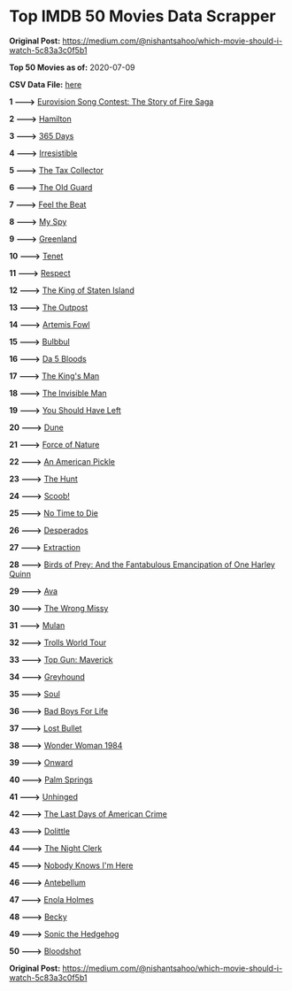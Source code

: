 # Top IMDB 50 Movies Data Scrapper

**Original Post:** https://medium.com/@nishantsahoo/which-movie-should-i-watch-5c83a3c0f5b1

**Top 50 Movies as of:** 2020-07-09

**CSV Data File:** [here](/Data/data.csv)

**1 --->** [Eurovision Song Contest: The Story of Fire Saga](https://www.imdb.com/title/tt8580274/?ref_=adv_li_tt)

**2 --->** [Hamilton](https://www.imdb.com/title/tt8503618/?ref_=adv_li_tt)

**3 --->** [365 Days](https://www.imdb.com/title/tt10886166/?ref_=adv_li_tt)

**4 --->** [Irresistible](https://www.imdb.com/title/tt9076562/?ref_=adv_li_tt)

**5 --->** [The Tax Collector](https://www.imdb.com/title/tt8461224/?ref_=adv_li_tt)

**6 --->** [The Old Guard](https://www.imdb.com/title/tt7556122/?ref_=adv_li_tt)

**7 --->** [Feel the Beat](https://www.imdb.com/title/tt10714856/?ref_=adv_li_tt)

**8 --->** [My Spy](https://www.imdb.com/title/tt8242084/?ref_=adv_li_tt)

**9 --->** [Greenland](https://www.imdb.com/title/tt7737786/?ref_=adv_li_tt)

**10 --->** [Tenet](https://www.imdb.com/title/tt6723592/?ref_=adv_li_tt)

**11 --->** [Respect](https://www.imdb.com/title/tt2452150/?ref_=adv_li_tt)

**12 --->** [The King of Staten Island](https://www.imdb.com/title/tt9686708/?ref_=adv_li_tt)

**13 --->** [The Outpost](https://www.imdb.com/title/tt3833480/?ref_=adv_li_tt)

**14 --->** [Artemis Fowl](https://www.imdb.com/title/tt3089630/?ref_=adv_li_tt)

**15 --->** [Bulbbul](https://www.imdb.com/title/tt12393526/?ref_=adv_li_tt)

**16 --->** [Da 5 Bloods](https://www.imdb.com/title/tt9777644/?ref_=adv_li_tt)

**17 --->** [The King's Man](https://www.imdb.com/title/tt6856242/?ref_=adv_li_tt)

**18 --->** [The Invisible Man](https://www.imdb.com/title/tt1051906/?ref_=adv_li_tt)

**19 --->** [You Should Have Left](https://www.imdb.com/title/tt8201852/?ref_=adv_li_tt)

**20 --->** [Dune](https://www.imdb.com/title/tt1160419/?ref_=adv_li_tt)

**21 --->** [Force of Nature](https://www.imdb.com/title/tt10308928/?ref_=adv_li_tt)

**22 --->** [An American Pickle](https://www.imdb.com/title/tt9059704/?ref_=adv_li_tt)

**23 --->** [The Hunt](https://www.imdb.com/title/tt8244784/?ref_=adv_li_tt)

**24 --->** [Scoob!](https://www.imdb.com/title/tt3152592/?ref_=adv_li_tt)

**25 --->** [No Time to Die](https://www.imdb.com/title/tt2382320/?ref_=adv_li_tt)

**26 --->** [Desperados](https://www.imdb.com/title/tt1545304/?ref_=adv_li_tt)

**27 --->** [Extraction](https://www.imdb.com/title/tt8936646/?ref_=adv_li_tt)

**28 --->** [Birds of Prey: And the Fantabulous Emancipation of One Harley Quinn](https://www.imdb.com/title/tt7713068/?ref_=adv_li_tt)

**29 --->** [Ava](https://www.imdb.com/title/tt8784956/?ref_=adv_li_tt)

**30 --->** [The Wrong Missy](https://www.imdb.com/title/tt9619798/?ref_=adv_li_tt)

**31 --->** [Mulan](https://www.imdb.com/title/tt4566758/?ref_=adv_li_tt)

**32 --->** [Trolls World Tour](https://www.imdb.com/title/tt6587640/?ref_=adv_li_tt)

**33 --->** [Top Gun: Maverick](https://www.imdb.com/title/tt1745960/?ref_=adv_li_tt)

**34 --->** [Greyhound](https://www.imdb.com/title/tt6048922/?ref_=adv_li_tt)

**35 --->** [Soul](https://www.imdb.com/title/tt2948372/?ref_=adv_li_tt)

**36 --->** [Bad Boys For Life](https://www.imdb.com/title/tt1502397/?ref_=adv_li_tt)

**37 --->** [Lost Bullet](https://www.imdb.com/title/tt10456740/?ref_=adv_li_tt)

**38 --->** [Wonder Woman 1984](https://www.imdb.com/title/tt7126948/?ref_=adv_li_tt)

**39 --->** [Onward](https://www.imdb.com/title/tt7146812/?ref_=adv_li_tt)

**40 --->** [Palm Springs](https://www.imdb.com/title/tt9484998/?ref_=adv_li_tt)

**41 --->** [Unhinged](https://www.imdb.com/title/tt10059518/?ref_=adv_li_tt)

**42 --->** [The Last Days of American Crime](https://www.imdb.com/title/tt1552211/?ref_=adv_li_tt)

**43 --->** [Dolittle](https://www.imdb.com/title/tt6673612/?ref_=adv_li_tt)

**44 --->** [The Night Clerk](https://www.imdb.com/title/tt7979142/?ref_=adv_li_tt)

**45 --->** [Nobody Knows I'm Here](https://www.imdb.com/title/tt10728764/?ref_=adv_li_tt)

**46 --->** [Antebellum](https://www.imdb.com/title/tt10065694/?ref_=adv_li_tt)

**47 --->** [Enola Holmes](https://www.imdb.com/title/tt7846844/?ref_=adv_li_tt)

**48 --->** [Becky](https://www.imdb.com/title/tt10314450/?ref_=adv_li_tt)

**49 --->** [Sonic the Hedgehog](https://www.imdb.com/title/tt3794354/?ref_=adv_li_tt)

**50 --->** [Bloodshot](https://www.imdb.com/title/tt1634106/?ref_=adv_li_tt)

**Original Post:** https://medium.com/@nishantsahoo/which-movie-should-i-watch-5c83a3c0f5b1
